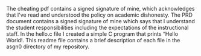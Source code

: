 The cheating pdf contains a signed signature of mine, which acknowledges that I've read and understood the policy on academic dishonesty. The PRD document contains a signed signature of mine which says that I understand the student responsibilities including the expectations of the instructional staff. In the hello.c file I created a simple C program that prints “Hello World!. This readme file contains a brief description of each file in the asgn0 directory of my repository.
